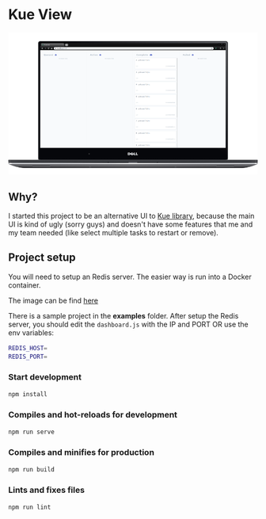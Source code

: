 # Kue View

![Main screen](/screenshots/main.png)



## Why?

I started this project to be an alternative UI to [Kue library](https://github.com/Automattic/kue), because the main UI is kind of ugly (sorry guys) and doesn't have some features that me and my team needed (like select multiple tasks to restart or remove).

## Project setup

You will need to setup an Redis server. The easier way is run into a Docker container.

The image can be find [here](https://hub.docker.com/_/redis/)


There is a sample project in the **examples** folder. After setup the Redis server, you should edit the `dashboard.js` with the IP and PORT OR use the env variables:

```sh
REDIS_HOST=
REDIS_PORT=
```

### Start development

```sh
npm install
```

### Compiles and hot-reloads for development

```sh
npm run serve
```

### Compiles and minifies for production

```sh
npm run build
```

### Lints and fixes files

```sh
npm run lint
```

